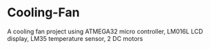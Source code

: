 # Cooling-Fan
A cooling fan project using ATMEGA32 micro controller, LM016L LCD display, LM35 temperature sensor, 2 DC motors
